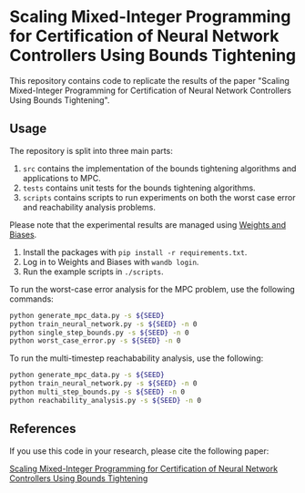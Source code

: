 # Scaling Mixed-Integer Programming for Certification of Neural Network Controllers Using Bounds Tightening

This repository contains code to replicate the results of the paper "Scaling Mixed-Integer Programming for Certification of Neural Network Controllers Using Bounds Tightening".

## Usage

The repository is split into three main parts:

1. `src` contains the implementation of the bounds tightening algorithms and applications to MPC.
2. `tests` contains unit tests for the bounds tightening algorithms.
3. `scripts` contains scripts to run experiments on both the worst case error and reachability analysis problems.

Please note that the experimental results are managed using [Weights and Biases](https://wandb.ai/).

1. Install the packages with `pip install -r requirements.txt`.
2. Log in to Weights and Biases with `wandb login`.
3. Run the example scripts in `./scripts`.

To run the worst-case error analysis for the MPC problem, use the following commands:

```bash
python generate_mpc_data.py -s ${SEED}
python train_neural_network.py -s ${SEED} -n 0
python single_step_bounds.py -s ${SEED} -n 0
python worst_case_error.py -s ${SEED} -n 0
```

To run the multi-timestep reachabability analysis, use the following:

```bash
python generate_mpc_data.py -s ${SEED}
python train_neural_network.py -s ${SEED} -n 0
python multi_step_bounds.py -s ${SEED} -n 0
python reachability_analysis.py -s ${SEED} -n 0
```

## References

If you use this code in your research, please cite the following paper:

[Scaling Mixed-Integer Programming for Certification of Neural Network Controllers Using Bounds Tightening](https://arxiv.org/abs/2403.17874)
